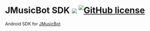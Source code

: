# JMusicBot SDK [![](https://jitpack.io/v/com.ivoberger/JMusicBotAndroid.svg)](https://jitpack.io/#com.ivoberger/JMusicBotAndroid) [![GitHub license](https://img.shields.io/github/license/IIIuminator/JMusicBotAndroid.svg)](https://github.com/IIIuminator/JMusicBotAndroid/blob/master/LICENSE)


Android SDK for [JMusicBot](https://github.com/BjoernPetersen/JMusicBot)
